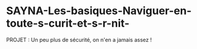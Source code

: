 # SAYNA-Les-basiques-Naviguer-en-toute-s-curit-et-s-r-nit-
PROJET : Un peu plus de sécurité, on n'en a jamais assez !
